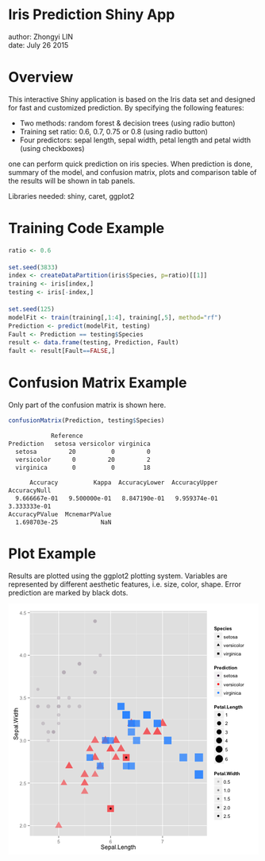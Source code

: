 Iris Prediction Shiny App
========================================================


author: Zhongyi LIN  
date: July 26 2015

Overview
========================================================

This interactive Shiny application is based on the Iris data set and designed for fast and customized prediction. By specifying the following features:

- Two methods: random forest & decision trees (using radio button)
- Training set ratio: 0.6, 0.7, 0.75 or 0.8 (using radio button)
- Four predictors: sepal length, sepal width, petal length and petal width (using checkboxes)

one can perform quick prediction on iris species. When prediction is done, summary of the model, and confusion matrix, plots and comparison table of the results will be shown in tab panels.

Libraries needed: shiny, caret, ggplot2

Training Code Example
========================================================


```r
ratio <- 0.6

set.seed(3833)
index <- createDataPartition(iris$Species, p=ratio)[[1]]
training <- iris[index,]
testing <- iris[-index,]

set.seed(125)
modelFit <- train(training[,1:4], training[,5], method="rf")
Prediction <- predict(modelFit, testing)
Fault <- Prediction == testing$Species
result <- data.frame(testing, Prediction, Fault)
fault <- result[Fault==FALSE,]
```

Confusion Matrix Example
========================================================
Only part of the confusion matrix is shown here.


```r
confusionMatrix(Prediction, testing$Species)
```

```
            Reference
Prediction   setosa versicolor virginica
  setosa         20          0         0
  versicolor      0         20         2
  virginica       0          0        18
```

```
      Accuracy          Kappa  AccuracyLower  AccuracyUpper   AccuracyNull 
  9.666667e-01   9.500000e-01   8.847190e-01   9.959374e-01   3.333333e-01 
AccuracyPValue  McnemarPValue 
  1.698703e-25            NaN 
```

Plot Example
========================================================
Results are plotted using the ggplot2 plotting system. Variables are represented by different aesthetic features, i.e. size, color, shape. Error prediction are marked by black dots.



![plot of chunk unnamed-chunk-6](First_Presentation-figure/unnamed-chunk-6-1.png) 

